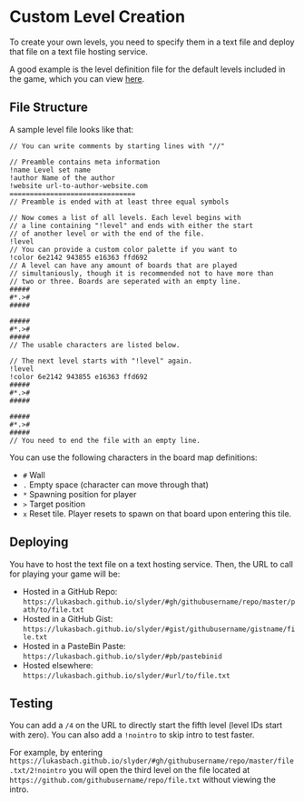 # Custom Level Creation

To create your own levels, you need to specify them
in a text file and deploy that file on a text file hosting service.

A good example is the level definition file for the default
levels included in the game, which you can view 
[here](https://github.com/lukasbach/slyder/blob/master/public/default-campaign.txt).

## File Structure

A sample level file looks like that:

    // You can write comments by starting lines with "//"

    // Preamble contains meta information
    !name Level set name
    !author Name of the author
    !website url-to-author-website.com
    ===============================
    // Preamble is ended with at least three equal symbols
    
    // Now comes a list of all levels. Each level begins with
    // a line containing "!level" and ends with either the start
    // of another level or with the end of the file.    
    !level
    // You can provide a custom color palette if you want to
    !color 6e2142 943855 e16363 ffd692 
    // A level can have any amount of boards that are played
    // simultaniously, though it is recommended not to have more than
    // two or three. Boards are seperated with an empty line.
    #####
    #*.>#
    #####
    
    #####
    #*.>#
    #####
    // The usable characters are listed below.
    
    // The next level starts with "!level" again.
    !level
    !color 6e2142 943855 e16363 ffd692
    #####
    #*.>#
    #####
    
    #####
    #*.>#
    #####
    // You need to end the file with an empty line.
    
You can use the following characters in the board map definitions:
* ``#`` Wall
* ``.`` Empty space (character can move through that)
* ``*`` Spawning position for player
* ``>`` Target position
* ``x`` Reset tile. Player resets to spawn on that board upon entering
  this tile.
  
## Deploying

You have to host the text file on a text hosting service.
Then, the URL to call for playing your game will be:

* Hosted in a GitHub Repo: ``https://lukasbach.github.io/slyder/#gh/githubusername/repo/master/path/to/file.txt``
* Hosted in a GitHub Gist: ``https://lukasbach.github.io/slyder/#gist/githubusername/gistname/file.txt``
* Hosted in a PasteBin Paste: ``https://lukasbach.github.io/slyder/#pb/pastebinid``
* Hosted elsewhere: ``https://lukasbach.github.io/slyder/#url/to/file.txt``

## Testing

You can add a ``/4`` on the URL to directly start the fifth level (level IDs start with
zero). You can also add a ``!nointro`` to skip intro to test faster.

For example, by entering
``https://lukasbach.github.io/slyder/#gh/githubusername/repo/master/file.txt/2!nointro``
you will open the third level on the file located at ``https://github.com/githubusername/repo/file.txt``
without viewing the intro.